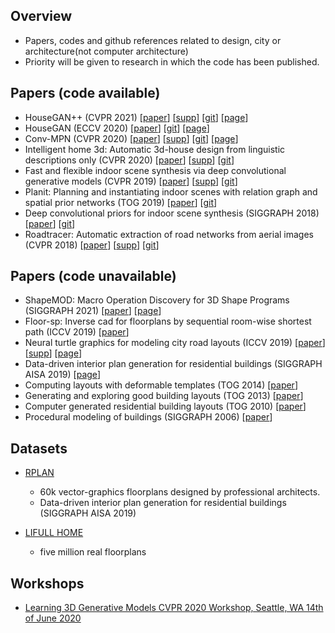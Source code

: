 ## Overview 

- Papers, codes and github references related to design, city or architecture(not computer architecture)
- Priority will be given to research in which the code has been published. 

## Papers (code available)

- HouseGAN++ (CVPR 2021)
[[paper](https://openaccess.thecvf.com/content/CVPR2021/papers/Nauata_House-GAN_Generative_Adversarial_Layout_Refinement_Network_towards_Intelligent_Computational_Agent_CVPR_2021_paper.pdf)]
[[supp](https://openaccess.thecvf.com/content/CVPR2021/supplemental/Nauata_House-GAN_Generative_Adversarial_CVPR_2021_supplemental.pdf)]
[[git](https://github.com/ennauata/houseganpp)]
[[page](https://ennauata.github.io/houseganpp/page.html?fbclid=IwAR3s6cYsrvWxN5CGGA9T10GRLBsRybTbt6VlI7mbqA-3eXnX2x2TxaUijUA)]
- HouseGAN (ECCV 2020) 
[[paper](https://arxiv.org/abs/2003.06988)] 
[[git](https://github.com/ennauata/housegan)] 
[[page](https://ennauata.github.io/housegan/page.html)]
- Conv-MPN (CVPR 2020)
[[paper](https://openaccess.thecvf.com/content_CVPR_2020/papers/Zhang_Conv-MPN_Convolutional_Message_Passing_Neural_Network_for_Structured_Outdoor_Architecture_CVPR_2020_paper.pdf)]
[[supp](https://openaccess.thecvf.com/content_CVPR_2020/supplemental/Zhang_Conv-MPN_Convolutional_Message_CVPR_2020_supplemental.pdf)]
[[git](https://github.com/zhangfuyang/Conv-MPN)]
[[page](https://zhangfuyang.github.io/conv-mpn/page.html)]
- Intelligent home 3d: Automatic 3d-house design from linguistic descriptions only (CVPR 2020) 
[[paper](https://openaccess.thecvf.com/content_CVPR_2020/papers/Chen_Intelligent_Home_3D_Automatic_3D-House_Design_From_Linguistic_Descriptions_Only_CVPR_2020_paper.pdf)]
[[supp](https://openaccess.thecvf.com/content_CVPR_2020/supplemental/Chen_Intelligent_Home_3D_CVPR_2020_supplemental.pdf)]
[[git](https://github.com/chenqi008/HPGM)]
- Fast and flexible indoor scene synthesis via deep convolutional generative models (CVPR 2019)
[[paper](https://openaccess.thecvf.com/content_CVPR_2019/papers/Ritchie_Fast_and_Flexible_Indoor_Scene_Synthesis_via_Deep_Convolutional_Generative_CVPR_2019_paper.pdf)]
[[supp](https://openaccess.thecvf.com/content_CVPR_2019/supplemental/Ritchie_Fast_and_Flexible_CVPR_2019_supplemental.zip)]
[[git](https://github.com/brownvc/fast-synth)]
- Planit: Planning and instantiating indoor scenes with relation graph and spatial prior networks (TOG 2019)
[[paper](https://kwang-ether.github.io/pdf/planit.pdf)]
[[git](https://github.com/brownvc/planit)]
- Deep convolutional priors for indoor scene synthesis (SIGGRAPH 2018)
[[paper](https://kwang-ether.github.io/pdf/deepsynth.pdf)]
[[git](https://github.com/brownvc/fast-synth)]
- Roadtracer: Automatic extraction of road networks from aerial images (CVPR 2018)
[[paper](https://roadmaps.csail.mit.edu/roadtracer.pdf)]
[[supp](https://roadmaps.csail.mit.edu/roadtracer/supplementary.pdf)]
[[git](https://github.com/mitroadmaps/roadtracer/)]

## Papers (code unavailable)

- ShapeMOD: Macro Operation Discovery for 3D Shape Programs (SIGGRAPH 2021)
[[paper](https://rkjones4.github.io/pdf/shapeMOD.pdf)]
[[page](https://rkjones4.github.io/shapeMOD.html)]
- Floor-sp: Inverse cad for floorplans by sequential room-wise shortest path (ICCV 2019)
[[paper](https://arxiv.org/abs/1908.06702)]
- Neural turtle graphics for modeling city road layouts (ICCV 2019)
[[paper](https://arxiv.org/pdf/1910.02055.pdf)]
[[supp](https://nv-tlabs.github.io/NTG/resources/supp.pdf)]
[[page](https://nv-tlabs.github.io/NTG/)]
- Data-driven interior plan generation for residential buildings (SIGGRAPH AISA 2019)
[[page](http://staff.ustc.edu.cn/~fuxm/projects/DeepLayout/index.html)]
- Computing layouts with deformable templates (TOG 2014)
[[paper](http://peterwonka.net/Publications/pdfs/2014.SG.Peng.Computing_Layouts_with_Deformable_Templates.pdf)]
- Generating and exploring good building layouts (TOG 2013)
[[paper](https://dl.acm.org/doi/pdf/10.1145/2461912.2461977)]
- Computer generated residential building layouts (TOG 2010)
[[paper](https://dl.acm.org/doi/pdf/10.1145/1882261.1866203)]
- Procedural modeling of buildings (SIGGRAPH 2006)
[[paper](https://www.researchgate.net/publication/220183823_Procedural_Modeling_of_Buildings)]


## Datasets

- [RPLAN](http://staff.ustc.edu.cn/~fuxm/projects/DeepLayout/index.html)
    - 60k vector-graphics floorplans designed by professional architects.
    - Data-driven interior plan generation for residential buildings (SIGGRAPH AISA 2019)

- [LIFULL HOME](https://www.nii.ac.jp/dsc/idr/lifull)
    - five million real floorplans

## Workshops

- [Learning 3D Generative Models CVPR 2020 Workshop, Seattle, WA 14th of June 2020](https://learn3dgen.github.io/)
